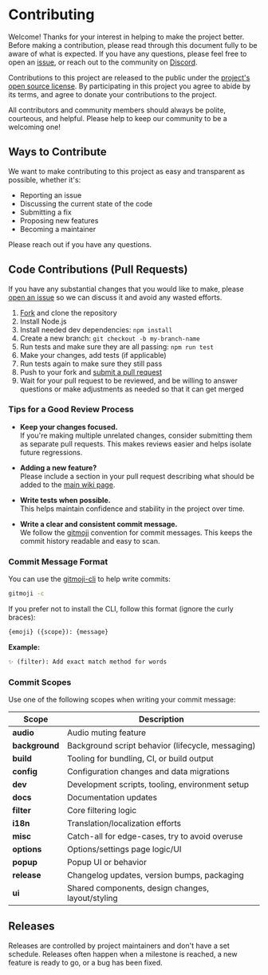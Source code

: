 # Contributing

Welcome! Thanks for your interest in helping to make the project better. Before making a contribution, please read through this document fully to be aware of what is expected. If you have any questions, please feel free to open an [issue](https://github.com/FrostCo/AdvancedProfanityFilter/issues/new), or reach out to the community on [Discord](https://discord.com/invite/MpE5Z3f).

Contributions to this project are released to the public under the [project's open source license](LICENSE). By participating in this project you agree to abide by its terms, and agree to donate your contributions to the project.

All contributors and community members should always be polite, courteous, and helpful. Please help to keep our community to be a welcoming one!

## Ways to Contribute

We want to make contributing to this project as easy and transparent as possible, whether it's:

- Reporting an issue
- Discussing the current state of the code
- Submitting a fix
- Proposing new features
- Becoming a maintainer

Please reach out if you have any questions.

## Code Contributions (Pull Requests)

If you have any substantial changes that you would like to make, please [open an issue](https://github.com/FrostCo/AdvancedProfanityFilter/issues/new) so we can discuss it and avoid any wasted efforts.

1. [Fork](https://github.com/github/view_component/fork) and clone the repository
2. Install Node.js
3. Install needed dev dependencies: `npm install`
4. Create a new branch: `git checkout -b my-branch-name`
5. Run tests and make sure they are all passing: `npm run test`
6. Make your changes, add tests (if applicable)
7. Run tests again to make sure they still pass
8. Push to your fork and [submit a pull request](https://github.com/FrostCo/AdvancedProfanityFilter/compare)
9. Wait for your pull request to be reviewed, and be willing to answer questions or make adjustments as needed so that it can get merged

### Tips for a Good Review Process

- **Keep your changes focused.**  
  If you're making multiple unrelated changes, consider submitting them as separate pull requests. This makes reviews easier and helps isolate future regressions.

- **Adding a new feature?**  
  Please include a section in your pull request describing what should be added to the [main wiki page](https://github.com/FrostCo/AdvancedProfanityFilter/wiki).

- **Write tests when possible.**  
  This helps maintain confidence and stability in the project over time.

- **Write a clear and consistent commit message.**  
  We follow the [gitmoji](https://gitmoji.dev/) convention for commit messages. This keeps the commit history readable and easy to scan.

### Commit Message Format

You can use the [gitmoji-cli](https://www.npmjs.com/package/gitmoji-cli) to help write commits:

```bash
gitmoji -c
```

If you prefer not to install the CLI, follow this format (ignore the curly braces):

```txt
{emoji} ({scope}): {message}
```

**Example:**

```txt
✨ (filter): Add exact match method for words
```

### Commit Scopes

Use one of the following scopes when writing your commit message:

| Scope          | Description                                       |
| -------------- | ------------------------------------------------- |
| **audio**      | Audio muting feature                              |
| **background** | Background script behavior (lifecycle, messaging) |
| **build**      | Tooling for bundling, CI, or build output         |
| **config**     | Configuration changes and data migrations         |
| **dev**        | Development scripts, tooling, environment setup   |
| **docs**       | Documentation updates                             |
| **filter**     | Core filtering logic                              |
| **i18n**       | Translation/localization efforts                  |
| **misc**       | Catch-all for edge-cases, try to avoid overuse    |
| **options**    | Options/settings page logic/UI                    |
| **popup**      | Popup UI or behavior                              |
| **release**    | Changelog updates, version bumps, packaging       |
| **ui**         | Shared components, design changes, layout/styling |

## Releases

Releases are controlled by project maintainers and don't have a set schedule. Releases often happen when a milestone is reached, a new feature is ready to go, or a bug has been fixed.
